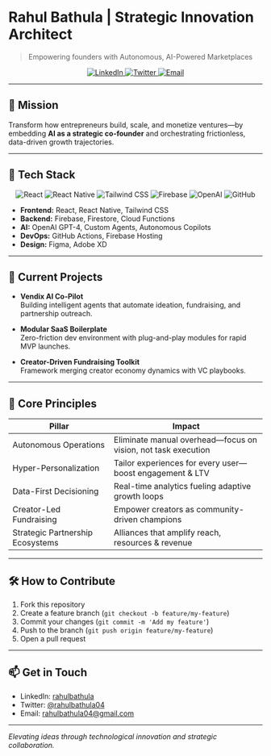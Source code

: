 # Rahul Bathula | Strategic Innovation Architect

> Empowering founders with Autonomous, AI-Powered Marketplaces

<p align="center">
  <a href="https://www.linkedin.com/in/rahulbathula/">
    <img src="https://img.shields.io/badge/LinkedIn-0077B5?style=for-the-badge&logo=linkedin" alt="LinkedIn">
  </a>
  <a href="https://twitter.com/rahulbathula04">
    <img src="https://img.shields.io/badge/Twitter-1DA1F2?style=for-the-badge&logo=twitter" alt="Twitter">
  </a>
  <a href="mailto:rahulbathula04@gmail.com">
    <img src="https://img.shields.io/badge/Email-D14836?style=for-the-badge&logo=gmail" alt="Email">
  </a>
</p>

---

## 🚀 Mission
Transform how entrepreneurs build, scale, and monetize ventures—by embedding **AI as a strategic co-founder** and orchestrating frictionless, data-driven growth trajectories.

---

## 🧰 Tech Stack
<p align="center">
  <img src="https://img.shields.io/badge/React-20232A?style=for-the-badge&logo=react&logoColor=61DAFB" alt="React">
  <img src="https://img.shields.io/badge/React_Native-20232A?style=for-the-badge&logo=react&logoColor=61DAFB" alt="React Native">
  <img src="https://img.shields.io/badge/Tailwind_CSS-38B2AC?style=for-the-badge&logo=tailwind-css" alt="Tailwind CSS">
  <img src="https://img.shields.io/badge/Firebase-FFCA28?style=for-the-badge&logo=firebase&logoColor=black" alt="Firebase">
  <img src="https://img.shields.io/badge/OpenAI-000000?style=for-the-badge&logo=openai&logoColor=white" alt="OpenAI">
  <img src="https://img.shields.io/badge/GitHub-181717?style=for-the-badge&logo=github&logoColor=white" alt="GitHub">
</p>

- **Frontend:** React, React Native, Tailwind CSS  
- **Backend:** Firebase, Firestore, Cloud Functions  
- **AI:** OpenAI GPT-4, Custom Agents, Autonomous Copilots  
- **DevOps:** GitHub Actions, Firebase Hosting  
- **Design:** Figma, Adobe XD  

---

## 🔭 Current Projects
- **Vendix AI Co-Pilot**  
  Building intelligent agents that automate ideation, fundraising, and partnership outreach.

- **Modular SaaS Boilerplate**  
  Zero-friction dev environment with plug-and-play modules for rapid MVP launches.

- **Creator-Driven Fundraising Toolkit**  
  Framework merging creator economy dynamics with VC playbooks.

---

## 🌟 Core Principles
| Pillar                        | Impact                                                         |
|-------------------------------|----------------------------------------------------------------|
| Autonomous Operations         | Eliminate manual overhead—focus on vision, not task execution   |
| Hyper-Personalization         | Tailor experiences for every user—boost engagement & LTV       |
| Data-First Decisioning        | Real-time analytics fueling adaptive growth loops             |
| Creator-Led Fundraising       | Empower creators as community-driven champions                |
| Strategic Partnership Ecosystems | Alliances that amplify reach, resources & revenue         |

---

## 🛠️ How to Contribute
1. Fork this repository  
2. Create a feature branch (`git checkout -b feature/my-feature`)  
3. Commit your changes (`git commit -m 'Add my feature'`)  
4. Push to the branch (`git push origin feature/my-feature`)  
5. Open a pull request  

---

## 📫 Get in Touch
- LinkedIn: [rahulbathula](https://www.linkedin.com/in/rahulbathula/)  
- Twitter: [@rahulbathula04](https://twitter.com/rahulbathula04)  
- Email: rahulbathula04@gmail.com  

---

*Elevating ideas through technological innovation and strategic collaboration.*  
